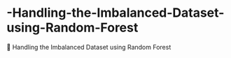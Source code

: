 # -Handling-the-Imbalanced-Dataset-using-Random-Forest
🧠 Handling the Imbalanced Dataset using Random Forest
